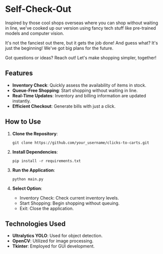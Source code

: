 # Self-Check-Out

Inspired by those cool shops overseas where you can shop without waiting in line, we've cooked up our version using fancy tech stuff like pre-trained models and computer vision.

It's not the fanciest out there, but it gets the job done! And guess what? It's just the beginning! We've got big plans for the future.

Got questions or ideas? Reach out! Let's make shopping simpler, together!



## Features

- **Inventory Check**: Quickly assess the availability of items in stock.
- **Queue-Free Shopping**: Start shopping without waiting in line.
- **Real-Time Updates**: Inventory and billing information are updated instantly.
- **Efficient Checkout**: Generate bills with just a click.

## How to Use

1. **Clone the Repository**:

   ```
   git clone https://github.com/your_username/clicks-to-carts.git
   ```

2. **Install Dependencies**:

   ```
   pip install -r requirements.txt
   ```

3. **Run the Application**:

   ```
   python main.py
   ```

4. **Select Option**:
   - Inventory Check: Check current inventory levels.
   - Start Shopping: Begin shopping without queuing.
   - Exit: Close the application.



## Technologies Used

- **Ultralytics YOLO**: Used for object detection.
- **OpenCV**: Utilized for image processing.
- **Tkinter**: Employed for GUI development.

